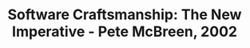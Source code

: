 ---
wip:            true
short-title:    Software Craftsmanship
title:          "Software Craftsmanship: The New Imperative - Pete McBreen, 2002"
link:           http://www.mcbreen.ab.ca/SoftwareCraftsmanship/index.html
notes:
    - teaser: Software engineering is suited to large systems projects
      quotes:
        - text: Software engineering was invented to tackle the problems of really large NATO systems projects.
          position: Page 1
    - teaser: Favor continuous communication over written requirements
      quotes:
        - text: It is practically impossible to be precise and unambiguous in English (or in any other language...)
          position: Page 14
        - text: "...make sure that developers keep on talking to their users because we cannot afford the mistakes that could arise from alternative interpretations of a written requirements document"
          position: Page 14
        - text: ...we have a lot of technology... to allow us to program..., but practically nothing to help us design what the user needs and even less on how to find out what the user really needs
          position: Page 15
---